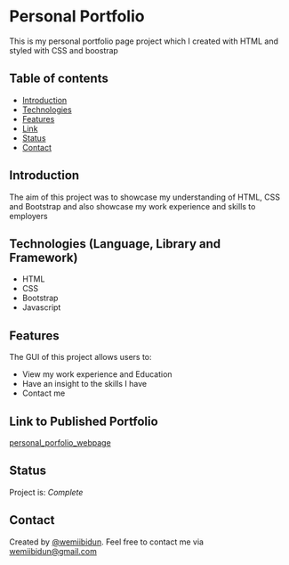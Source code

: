 # Personal Portfolio
This is my personal portfolio page project which I created with HTML and styled with CSS and boostrap

## Table of contents
* [Introduction](#introduction)
* [Technologies](#technologies)
* [Features](#features)
* [Link](#link)
* [Status](#status)
* [Contact](#contact)


## Introduction
The aim of this project was to showcase my understanding of HTML, CSS and Bootstrap and also showcase my work experience and skills to employers

## Technologies (Language, Library and Framework)
* HTML
* CSS
* Bootstrap
* Javascript

## Features
The GUI of this project allows users to:
* View my work experience and Education
* Have an insight to the skills I have
* Contact me

## Link to Published Portfolio

[personal_porfolio_webpage](https://wemiibidun.github.io/personal_portfolio/)

## Status
Project is: _Complete_

## Contact
Created by [@wemiibidun](https://twitter.com/wemiibidun/). Feel free to contact me via wemiibidun@gmail.com



